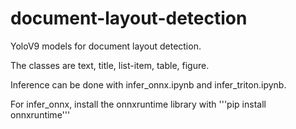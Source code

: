 # document-layout-detection

YoloV9 models for document layout detection.

The classes are text, title, list-item, table, figure.

Inference can be done with infer_onnx.ipynb and infer_triton.ipynb.

For infer_onnx, install the onnxruntime library with '''pip install onnxruntime'''
